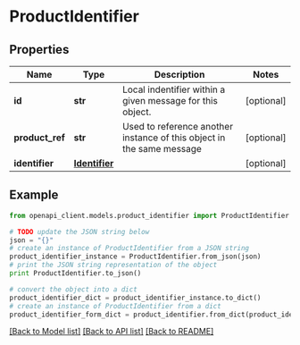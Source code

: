 # ProductIdentifier


## Properties
Name | Type | Description | Notes
------------ | ------------- | ------------- | -------------
**id** | **str** | Local indentifier within a given message for this object. | [optional] 
**product_ref** | **str** | Used to reference another instance of this object in the same message | [optional] 
**identifier** | [**Identifier**](Identifier.md) |  | [optional] 

## Example

```python
from openapi_client.models.product_identifier import ProductIdentifier

# TODO update the JSON string below
json = "{}"
# create an instance of ProductIdentifier from a JSON string
product_identifier_instance = ProductIdentifier.from_json(json)
# print the JSON string representation of the object
print ProductIdentifier.to_json()

# convert the object into a dict
product_identifier_dict = product_identifier_instance.to_dict()
# create an instance of ProductIdentifier from a dict
product_identifier_form_dict = product_identifier.from_dict(product_identifier_dict)
```
[[Back to Model list]](../README.md#documentation-for-models) [[Back to API list]](../README.md#documentation-for-api-endpoints) [[Back to README]](../README.md)


